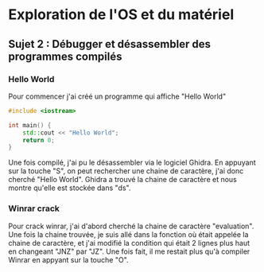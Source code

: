 # Exploration de l'OS et du matériel

## Sujet 2 : Débugger et désassembler des programmes compilés

### Hello World

Pour commencer j'ai créé un programme qui affiche "Hello World"
```cpp
#include <iostream>

int main() {
	std::cout << "Hello World";
	return 0;
}
```

Une fois compilé, j'ai pu le désassembler via le logiciel Ghidra.
En appuyant sur la touche "S", on peut rechercher une chaine de caractère, j'ai donc cherché "Hello World". Ghidra a trouvé la chaine de caractère et nous montre qu'elle est stockée dans "ds".

### Winrar crack

Pour crack winrar, j'ai d'abord cherché la chaine de caractère "evaluation". Une fois la chaine trouvée, je suis allé dans la fonction où était appelée la chaine de caractère, et j'ai modifié la condition qui était 2 lignes plus haut en changeant "JNZ" par "JZ". Une fois fait, il me restait plus qu'à compiler Winrar en appyant sur la touche "O".
